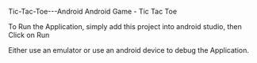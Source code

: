 Tic-Tac-Toe---Android
Android Game - Tic Tac Toe

To Run the Application, simply add this project into android studio, then Click on Run

Either use an emulator or use an android device to debug the Application.
